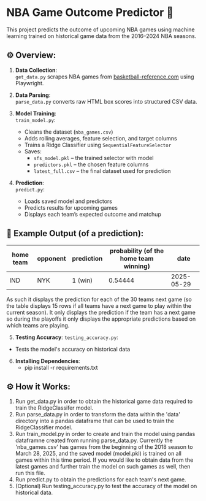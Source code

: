 # NBA Game Outcome Predictor 🏀

This project predicts the outcome of upcoming NBA games using machine learning trained on historical game data from the 2016–2024 NBA seasons.


## ⚙️ Overview:

1. **Data Collection**:  
   `get_data.py` scrapes NBA games from [basketball-reference.com](https://www.basketball-reference.com) using Playwright.

2. **Data Parsing**:  
   `parse_data.py` converts raw HTML box scores into structured CSV data.

3. **Model Training**:  
   `train_model.py`:
   - Cleans the dataset (`nba_games.csv`)
   - Adds rolling averages, feature selection, and target columns
   - Trains a Ridge Classifier using `SequentialFeatureSelector`
   - Saves:
     - `sfs_model.pkl` – the trained selector with model
     - `predictors.pkl` – the chosen feature columns
     - `latest_full.csv` – the final dataset used for prediction

4. **Prediction**:  
   `predict.py`:
   - Loads saved model and predictors
   - Predicts results for upcoming games
   - Displays each team’s expected outcome and matchup

## 🧪 Example Output (of a prediction):

| home team | opponent | prediction | probability (of the home team winning) | date       |
|------|----------|------------|----------------------|------------|
| IND  | NYK      | 1 (win)    |   0.54444                   |2025-05-29 |

As such it displays the prediction for each of the 30 teams next game (so the table displays 15 rows if all teams have a next game to play within the current season). It only displays the prediction if the team has a next game so during the playoffs it only displays the appropriate predictions based on which teams are playing.

5. **Testing Accuracy**:
  `testing_accuracy.py`:
  - Tests the model's accuracy on historical data 

6. **Installing Dependencies**:
   - pip install -r requirements.txt
  

## ⚙️ How it Works:
1. Run get_data.py in order to obtain the historical game data required to train the RidgeClassifer model.
2. Run parse_data.py in order to transform the data within the 'data' directory into a pandas dataframe that can be used to train the RidgeClassifier model.
3. Run train_model.py in order to create and train the model using pandas dataframne created from running parse_data.py. Currently the 'nba_games.csv' has games from the beginning of the 2018 season to March 28, 2025, and the saved model (model.pkl) is trained on all games within this time period. If you would like to obtain data from the latest games and further train the model on such games as well, then run this file.
4. Run predict.py to obtain the predictions for each team's next game.
5. (Optional) Run testing_accuracy.py to test the accuracy of the model on historical data.
